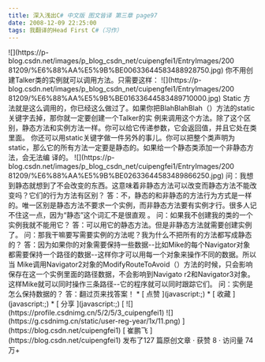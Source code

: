 ```yaml
---
title: 深入浅出C# 中文版 图文皆译 第三章 page97
date: 2008-12-09 22:25:00
tags: 我翻译的Head First C#（习作）
---
```

<?xml:namespace prefix = o ns = "urn:schemas-microsoft-com:office:office" />

![](https://p-blog.csdn.net/images/p_blog_csdn_net/cuipengfei1/EntryImages/200
81209/%E6%88%AA%E5%9B%BE00633644583488928750.jpg)
你不用创建Talker类的实例就可以调用方法。只需要这样：

![](https://p-blog.csdn.net/images/p_blog_csdn_net/cuipengfei1/EntryImages/200
81209/%E6%88%AA%E5%9B%BE01633644583489710000.jpg)

Static  方法就是这么调用的，你已经这么做过了。如果你把BlahBlahBlah（）方法的static关键字去掉，那你就一定要创建一个Talker的实
例来调用这个方法。除了这个区别，静态方法和实例方法一样。你可以给它传递参数，它会返回值，并且它处在类里面。

你还可以用static关键字做一件另外的事儿。你可以把整个类声明为static，那么它的所有方法一定要是静态的。如果给一个静态类添加一个非静态方法，会无法编
译的。

![](https://p-blog.csdn.net/images/p_blog_csdn_net/cuipengfei1/EntryImages/200
81209/%E6%88%AA%E5%9B%BE02633644583489866250.jpg)
问：我想到静态就想到了不会改变的东西。这意味着非静态方法可以改变而静态方法不能改变吗？它们的行为方法有区别？

答：不，静态的和非静态的方法行为方式是一样的。唯一区别是静态方法不要求一个实例，而非静态方法要有实例才行。很多人记不住这一点，因为“静态”这个词汇不是很直观
。

问：如果我不创建我的类的一个实例我就不能用它？

答：可以用它的静态方法。但是非静态方法就需要创建实例了。

问：那我干嘛要写需要实例的方法呢？我为什么不把所有的方法都写成静态的？

答：因为如果你的对象需要保持一些数据--比如Mike的每个Navigator对象都需要保持一个路径的数据--这样你才可以用每一个对象来操作不同的数据。所以当
Mike调用Navigator2对象的ModifyRouteToAvoid（）方法的时候，只会影响保存在这一个实例里面的路径数据，不会影响到Navigato
r2和Navigator3对象。这样Mike就可以同时操作三条路径--它的程序就可以同时跟踪它们。

问：实例是怎么保持数据的？

答：翻过页来找答案！

  * [ 点赞  ](javascript:;)
  * [ 收藏  ](javascript:;)
  * [ 分享 ](javascript:;)

[ ![](https://profile.csdnimg.cn/5/2/5/3_cuipengfei1)
![](https://g.csdnimg.cn/static/user-reg-year/1x/11.png)
](https://blog.csdn.net/cuipengfei1)

[ 崔鹏飞 ](https://blog.csdn.net/cuipengfei1)

发布了127 篇原创文章  ·  获赞 8  ·  访问量 74万+

